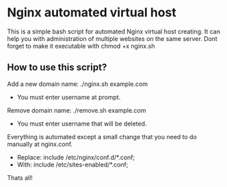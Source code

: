 Nginx automated virtual host
===========

This is a simple bash script for automated Nginx virtual host creating. It can help you with administration
of multiple websites on the same server. Dont forget to make it executable with chmod +x nginx.sh

## How to use this script?

Add a new domain name: ./nginx.sh example.com
* You must enter username at prompt.

Remove domain name: ./remove.sh example.com
* You must enter username that will be deleted.

Everything is automated except a small change that you need to do manually at nginx.conf.
* Replace: include /etc/nginx/conf.d/*.conf;
* With: include /etc/sites-enabled/*.conf;

Thats all!
